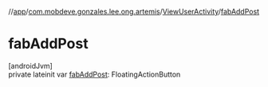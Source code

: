 //[app](../../../index.md)/[com.mobdeve.gonzales.lee.ong.artemis](../index.md)/[ViewUserActivity](index.md)/[fabAddPost](fab-add-post.md)

# fabAddPost

[androidJvm]\
private lateinit var [fabAddPost](fab-add-post.md): FloatingActionButton
